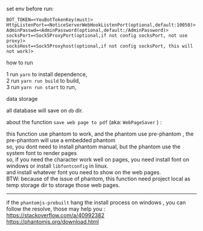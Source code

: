 

set env before run:

```
BOT_TOKEN=<YouBotTokenKey(must)>
HttpListenPort=<NoticeServerWebHookListenPort(optional,default:10050)>
AdminPasswd=<AdminPassword(optional,default:/AdminPassword)>
socksPort=<Sock5ProxyPort(optional,if not config socksPort, not use proxy)>
socksHost=<Sock5Proxyhost(optional,if not config socksPort, this will not work)>
```

how to run

1 run ```yarn``` to install dependence,    
2 run ```yarn run build``` to build,   
3 run ```yarn run start``` to run,   



data storage

all database will save on ```db``` dir.



about the function ```save web page to pdf``` (aka: ```WebPageSaver``` ) :  
   
this function use phantom to work, and the phantom use pre-phantom , the pre-phantom will use a embedded phantom   
so, you dont need to install phantom manual, but the phantom use the system font to render pages  
so, if you need the character work well on pages, you need install font on windows or install ```libfontconfig``` in linux.  
and install whatever font you need to show on the web pages.  
BTW: because of the issue of phantom, this function need project local as temp storage dir to storage those web pages.  


----

if the `phantomjs-prebuilt` hang the install process on windows , you can follow the resolve, those may help you :    
https://stackoverflow.com/a/40992382  
https://phantomjs.org/download.html  

